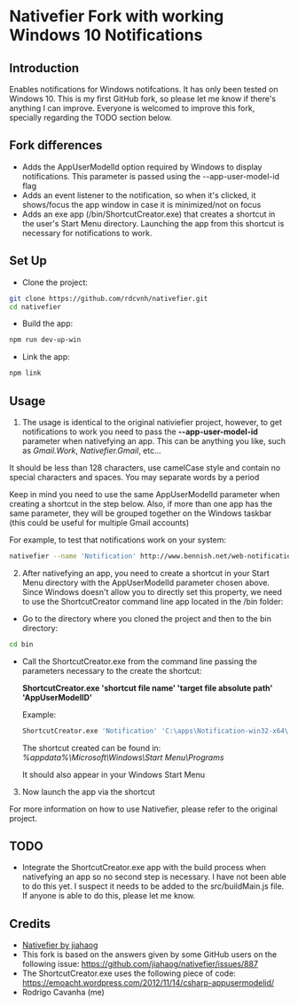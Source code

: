 # Nativefier Fork with working Windows 10 Notifications

## Introduction

Enables notifications for Windows notifcations. It has only been tested on Windows 10.
This is my first GitHub fork, so please let me know if there's anything I can improve.
Everyone is welcomed to improve this fork, specially regarding the TODO section below.

## Fork differences

- Adds the AppUserModelId option required by Windows to display notifications. This parameter is passed using the --app-user-model-id flag
- Adds an event listener to the notification, so when it's clicked, it shows/focus the app window in case it is minimized/not on focus
- Adds an exe app (/bin/ShortcutCreator.exe) that creates a shortcut in the user's Start Menu directory. Launching the app from this shortcut is necessary for notifications to work.

## Set Up
- Clone the project:
```bash
git clone https://github.com/rdcvnh/nativefier.git
cd nativefier
```
- Build the app:
```bash
npm run dev-up-win
```
- Link the app:
```bash
npm link
```

## Usage
1. The usage is identical to the original nativiefier project, however, to get notifications to work you need to pass the **--app-user-model-id** parameter when nativefying an app. This can be anything you like, such as *Gmail.Work*, *Nativefier.Gmail*, etc...

  It should be less than 128 characters, use camelCase style and contain no special characters and spaces. You may separate words by a period

  Keep in mind you need to use the same AppUserModelId parameter when creating a shortcut in the step below. Also, if more than one app has the same parameter, they will be grouped together on the Windows taskbar (this could be useful for multiple Gmail accounts)

  For example, to test that notifications work on your system:
  ```bash
  nativefier --name 'Notification' http://www.bennish.net/web-notifications.html --app-user-model-id 'Nativefier.Notification'
  ```
2. After nativefying an app, you need to create a shortcut in your Start Menu directory with the AppUserModelId parameter chosen above. Since Windows doesn't allow you to directly set this property, we need to use the ShortcutCreator command line app located in the /bin folder:
  - Go to the directory where you cloned the project and then to the bin directory:
  ```bash
  cd bin
  ```
  - Call the ShortcutCreator.exe from the command line passing the parameters necessary to the create the shortcut:
  
    **ShortcutCreator.exe 'shortcut file name' 'target file absolute path' 'AppUserModelID'**
    
    Example:
    ```bash
    ShortcutCreator.exe 'Notification' 'C:\apps\Notification-win32-x64\Notification.exe' 'Nativefier.Notification'
    ```

    The shortcut created can be found in: *%appdata%\Microsoft\Windows\Start Menu\Programs*
    
    It should also appear in your Windows Start Menu

3. Now launch the app via the shortcut

For more information on how to use Nativefier, please refer to the original project.
  

## TODO

- Integrate the ShortcutCreator.exe app with the build process when nativefying an app so no second step is necessary. I have not been able to do this yet. I suspect it needs to be added to the src/buildMain.js file. If anyone is able to do this, please let me know.

## Credits
- [Nativefier by jiahaog ](https://github.com/jiahaog/nativefier)
- This fork is based on the answers given by some GitHub users on the following issue: https://github.com/jiahaog/nativefier/issues/887
- The ShortcutCreator.exe uses the following piece of code: https://emoacht.wordpress.com/2012/11/14/csharp-appusermodelid/
- Rodrigo Cavanha (me)